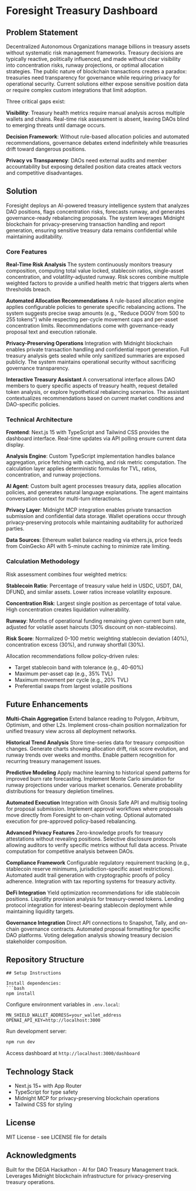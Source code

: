 # Foresight Treasury Dashboard

## Problem Statement

Decentralized Autonomous Organizations manage billions in treasury assets without systematic risk management frameworks. Treasury decisions are typically reactive, politically influenced, and made without clear visibility into concentration risks, runway projections, or optimal allocation strategies. The public nature of blockchain transactions creates a paradox: treasuries need transparency for governance while requiring privacy for operational security. Current solutions either expose sensitive position data or require complex custom integrations that limit adoption.

Three critical gaps exist:

**Visibility**: Treasury health metrics require manual analysis across multiple wallets and chains. Real-time risk assessment is absent, leaving DAOs blind to emerging threats until damage occurs.

**Decision Framework**: Without rule-based allocation policies and automated recommendations, governance debates extend indefinitely while treasuries drift toward dangerous positions.

**Privacy vs Transparency**: DAOs need external audits and member accountability but exposing detailed position data creates attack vectors and competitive disadvantages.

## Solution

Foresight deploys an AI-powered treasury intelligence system that analyzes DAO positions, flags concentration risks, forecasts runway, and generates governance-ready rebalancing proposals. The system leverages Midnight blockchain for privacy-preserving transaction handling and report generation, ensuring sensitive treasury data remains confidential while maintaining auditability.

### Core Features

**Real-Time Risk Analysis**
The system continuously monitors treasury composition, computing total value locked, stablecoin ratios, single-asset concentration, and volatility-adjusted runway. Risk scores combine multiple weighted factors to provide a unified health metric that triggers alerts when thresholds breach.

**Automated Allocation Recommendations**
A rule-based allocation engine applies configurable policies to generate specific rebalancing actions. The system suggests precise swap amounts (e.g., "Reduce DGOV from 500 to 255 tokens") while respecting per-cycle movement caps and per-asset concentration limits. Recommendations come with governance-ready proposal text and execution rationale.

**Privacy-Preserving Operations**
Integration with Midnight blockchain enables private transaction handling and confidential report generation. Full treasury analysis gets sealed while only sanitized summaries are exposed publicly. The system maintains operational security without sacrificing governance transparency.

**Interactive Treasury Assistant**
A conversational interface allows DAO members to query specific aspects of treasury health, request detailed token analysis, or explore hypothetical rebalancing scenarios. The assistant contextualizes recommendations based on current market conditions and DAO-specific policies.

### Technical Architecture

**Frontend**: Next.js 15 with TypeScript and Tailwind CSS provides the dashboard interface. Real-time updates via API polling ensure current data display.

**Analysis Engine**: Custom TypeScript implementation handles balance aggregation, price fetching with caching, and risk metric computation. The calculation layer applies deterministic formulas for TVL, ratios, concentration, and runway projections.

**AI Agent**: Custom built agent processes treasury data, applies allocation policies, and generates natural language explanations. The agent maintains conversation context for multi-turn interactions.

**Privacy Layer**: Midnight MCP integration enables private transaction submission and confidential data storage. Wallet operations occur through privacy-preserving protocols while maintaining auditability for authorized parties.

**Data Sources**: Ethereum wallet balance reading via ethers.js, price feeds from CoinGecko API with 5-minute caching to minimize rate limiting.

### Calculation Methodology

Risk assessment combines four weighted metrics:

**Stablecoin Ratio**: Percentage of treasury value held in USDC, USDT, DAI, DFUND, and similar assets. Lower ratios increase volatility exposure.

**Concentration Risk**: Largest single position as percentage of total value. High concentration creates liquidation vulnerability.

**Runway**: Months of operational funding remaining given current burn rate, adjusted for volatile asset haircuts (30% discount on non-stablecoins).

**Risk Score**: Normalized 0-100 metric weighting stablecoin deviation (40%), concentration excess (30%), and runway shortfall (30%).

Allocation recommendations follow policy-driven rules:
- Target stablecoin band with tolerance (e.g., 40-60%)
- Maximum per-asset cap (e.g., 35% TVL)
- Maximum movement per cycle (e.g., 20% TVL)
- Preferential swaps from largest volatile positions

## Future Enhancements

**Multi-Chain Aggregation**
Extend balance reading to Polygon, Arbitrum, Optimism, and other L2s. Implement cross-chain position normalization for unified treasury view across all deployment networks.

**Historical Trend Analysis**
Store time-series data for treasury composition changes. Generate charts showing allocation drift, risk score evolution, and runway trends over weeks and months. Enable pattern recognition for recurring treasury management issues.

**Predictive Modeling**
Apply machine learning to historical spend patterns for improved burn rate forecasting. Implement Monte Carlo simulation for runway projections under various market scenarios. Generate probability distributions for treasury depletion timelines.

**Automated Execution**
Integration with Gnosis Safe API and multisig tooling for proposal submission. Implement approval workflows where proposals move directly from Foresight to on-chain voting. Optional automated execution for pre-approved policy-based rebalancing.

**Advanced Privacy Features**
Zero-knowledge proofs for treasury attestations without revealing positions. Selective disclosure protocols allowing auditors to verify specific metrics without full data access. Private computation for competitive analysis between DAOs.

**Compliance Framework**
Configurable regulatory requirement tracking (e.g., stablecoin reserve minimums, jurisdiction-specific asset restrictions). Automated audit trail generation with cryptographic proofs of policy adherence. Integration with tax reporting systems for treasury activity.

**DeFi Integration**
Yield optimization recommendations for idle stablecoin positions. Liquidity provision analysis for treasury-owned tokens. Lending protocol integration for interest-bearing stablecoin deployment while maintaining liquidity targets.

**Governance Integration**
Direct API connections to Snapshot, Tally, and on-chain governance contracts. Automated proposal formatting for specific DAO platforms. Voting delegation analysis showing treasury decision stakeholder composition.

## Repository Structure

```
## Setup Instructions

Install dependencies:
```bash
npm install
```

Configure environment variables in `.env.local`:
```
MN_SHIELD_WALLET_ADDRESS=your_wallet_address
OPENAI_API_KEY=http://localhost:3000
```

Run development server:
```bash
npm run dev
```

Access dashboard at `http://localhost:3000/dashboard`

## Technology Stack

- Next.js 15+ with App Router
- TypeScript for type safety
- Midnight MCP for privacy-preserving blockchain operations
- Tailwind CSS for styling


## License

MIT License - see LICENSE file for details

## Acknowledgments

Built for the DEGA Hackathon - AI for DAO Treasury Management track. Leverages Midnight blockchain infrastructure for privacy-preserving treasury operations.